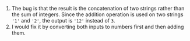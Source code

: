 1. The bug is that the result is the concatenation of two strings rather than the sum of integers. Since the addition operation is used on two strings `'1'` and `'2'`, the output is `'12'` instead of `3`.
2. I would fix it by converting both inputs to numbers first and then adding them.

